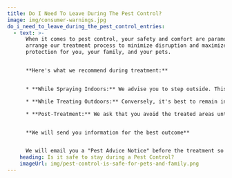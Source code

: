 ```yaml
---
title: Do I Need To Leave During The Pest Control?
image: img/consumer-warnings.jpg
do_i_need_to_leave_during_the_pest_control_entries:
  - text: >-
      When it comes to pest control, your safety and comfort are paramount. We
      arrange our treatment process to minimize disruption and maximize
      protection for you, your family, and your pets.


      **Here's what we recommend during treatment:**


      * **While Spraying Indoors:** We advise you to step outside. This allows the treatment to settle and minimizes exposure to the application process.

      * **While Treating Outdoors:** Conversely, it's best to remain indoors. This helps prevent any direct contact with the treatments and ensures the application is undisturbed.

      * **Post-Treatment:** We ask that you avoid the treated areas until they are completely dry. This drying period is crucial for the effectiveness of the treatment and your safety.


      **We will send you information for the best outcome**


      We will email you a "Pest Advice Notice" before the treatment so you know what to do before we come and what to do after the treatment
    heading: Is it safe to stay during a Pest Control?
    imageUrl: img/pest-control-is-safe-for-pets-and-family.png
---
```

